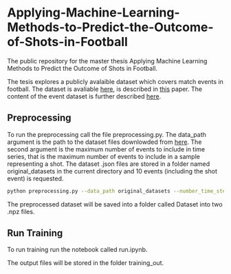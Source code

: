 # Applying-Machine-Learning-Methods-to-Predict-the-Outcome-of-Shots-in-Football

The public repository for the master thesis Applying Machine Learning Methods to Predict the Outcome of Shots in Football.

The tesis explores a publicly avalaible dataset which covers match events in football. The dataset is avaliable [here](https://figshare.com/collections/Soccer_match_event_dataset/4415000/2), is described in [this](https://www.nature.com/articles/s41597-019-0247-7) paper. The content of the event dataset is further described [here](https://apidocs.wyscout.com/matches-wyid-events). 

## Preprocessing

To run the preprocessing call the file preprocessing.py. The data_path argument is the path to the dataset files downlowded from [here](https://figshare.com/articles/Events/7770599). The second argument is the maximum number of events to include in time series, that is the maximum number of events to include in a sample representing a shot. The dataset .json files are stored in a folder named original_datasets in the current directory and 10 events (including the shot event) is requested. 

```bash
python preprocessing.py --data_path original_datasets --number_time_steps 10
```
The preprocessed dataset will be saved into a folder called Dataset into two .npz files. 

## Run Training

To run training run the notebook called run.ipynb.

The output files will be stored in the folder training_out. 





